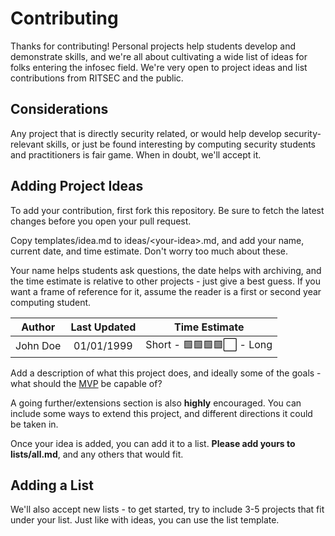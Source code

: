 # Contributing

Thanks for contributing! Personal projects help students develop and demonstrate skills, and we're all about cultivating a wide list of ideas for folks entering the infosec field. We're very open to project ideas and list contributions from RITSEC and the public.

## Considerations

Any project that is directly security related, or would help develop security-relevant skills, or just be found interesting by computing security students and practitioners is fair game. When in doubt, we'll accept it.

## Adding Project Ideas

To add your contribution, first fork this repository. Be sure to fetch the latest changes before you open your pull request.

Copy templates/idea.md to ideas/\<your-idea\>.md, and add your name, current date, and time estimate. Don't worry too much about these.
  
Your name helps students ask questions, the date helps with archiving, and the time estimate is relative to other projects - just give a best guess. If you want a frame of reference for it, assume the reader is a first or second year computing student.


|  Author  | Last Updated |       Time Estimate        |
| :------: | :----------: | :------------------------: |
| John Doe |  01/01/1999  | Short - 🟩🟩🟩🟩⬜️ - Long |
  

Add a description of what this project does, and ideally some of the goals - what should the [MVP](https://en.wikipedia.org/wiki/Minimum_viable_product) be capable of?

A going further/extensions section is also **highly** encouraged. You can include some ways to extend this project, and different directions it could be taken in.

Once your idea is added, you can add it to a list. **Please add yours to lists/all.md**, and any others that would fit.

## Adding a List
  
We'll also accept new lists - to get started, try to include 3-5 projects that fit under your list. Just like with ideas, you can use the list template.

  

